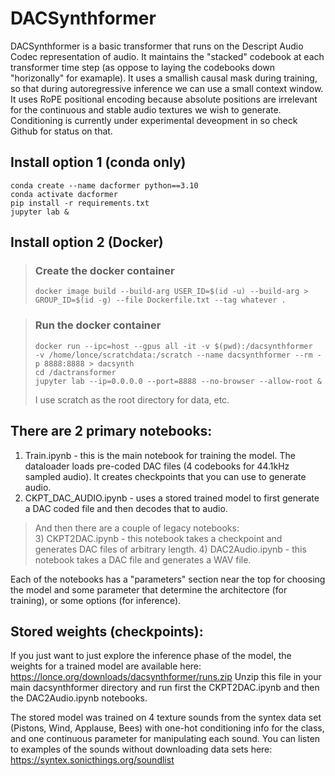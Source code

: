 # DACSynthformer

DACSynthformer is a basic transformer that runs on the Descript Audio Codec representation of audio. It maintains the "stacked" codebook at each transformer time step (as oppose to laying the codebooks down "horizonally" for examaple). It uses a smallish causal mask during training, so that during autoregressive inference we can use a small context window. It uses RoPE positional encoding because absolute positions are irrelevant for the continuous and stable audio textures we wish to generate. Conditioning is currently under experimental deveopment in so check Github for status on that. 

## Install option 1 (conda only) 
~~~
conda create --name dacformer python==3.10
conda activate dacformer
pip install -r requirements.txt
jupyter lab &
~~~

## Install option 2 (Docker) 

> ### Create the docker container  
> ~~~
> docker image build --build-arg USER_ID=$(id -u) --build-arg > GROUP_ID=$(id -g) --file Dockerfile.txt --tag whatever .
> ~~~

> ### Run the docker container
> ~~~
> docker run --ipc=host --gpus all -it -v $(pwd):/dacsynthformer  -v /home/lonce/scratchdata:/scratch --name dacsynthformer --rm -p 8888:8888 > dacsynth
> cd /dactransformer
> jupyter lab --ip=0.0.0.0 --port=8888 --no-browser --allow-root &
> ~~~
> I use scratch as the root directory for data, etc. 

## There are 2 primary notebooks:  
1) Train.ipynb - this is the main notebook for training the model. The dataloader loads pre-coded DAC files (4 codebooks for 44.1kHz sampled audio). It creates checkpoints that you can use to generate audio. 
2) CKPT_DAC_AUDIO.ipynb - uses a stored trained model to first generate a DAC coded file and then decodes that to audio. 

> And then there are a couple of legacy  notebooks:  
> 3) CKPT2DAC.ipynb - this notebook takes a checkpoint and generates DAC files of arbitrary length.
> 4) DAC2Audio.ipynb - this notebook takes a DAC file and generates a WAV file.

Each of the notebooks has a "parameters" section near the top for choosing the model and some parameter that determine the architectore (for training), or some options (for inference).


## Stored weights (checkpoints): 
If you just want to just explore the inference phase of the model, the weights for a trained model are available here:
https://lonce.org/downloads/dacsynthformer/runs.zip
Unzip this file in your main dacsynthformer directory and run first the CKPT2DAC.ipynb and then the DAC2Audio.ipynb notebooks.

The stored model was trained on 4 texture sounds from the syntex data set (Pistons, Wind, Applause, Bees) with one-hot conditioning info for the class, and one continuous parameter for manipulating each sound. You can listen to examples of the sounds without downloading data sets here: https://syntex.sonicthings.org/soundlist

